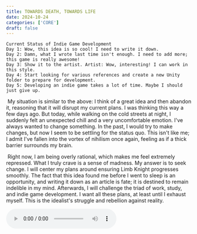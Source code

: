 ```yaml
---
title: TOWARDS DEATH, TOWARDS LIFE
date: 2024-10-24
categories: ['CORE']
draft: false
---
```


```DeadCode
Current Status of Indie Game Development
Day 1: Wow, this idea is so cool! I need to write it down.
Day 2: Damn, what I wrote last time isn't enough. I need to add more; this game is really awesome!
Day 3: Show it to the artist. Artist: Wow, interesting! I can work in this style.
Day 4: Start looking for various references and create a new Unity folder to prepare for development.
Day 5: Developing an indie game takes a lot of time. Maybe I should just give up.  
```
​	My situation is similar to the above: I think of a great idea and then abandon it, reasoning that it will disrupt my current plans. I was thinking this way a few days ago. But today, while walking on the cold streets at night, I suddenly felt an unexpected chill and a very uncomfortable emotion. I've always wanted to change something. In the past, I would try to make changes, but now I seem to be settling for the status quo. This isn't like me; I admit I've fallen into the vortex of nihilism once again, feeling as if a thick barrier surrounds my brain. 

​	Right now, I am being overly rational, which makes me feel extremely repressed. What I truly crave is a sense of madness. My answer is to seek change. I will center my plans around ensuring Limb Knight progresses smoothly. The fact that this idea found me before I went to sleep is an opportunity, and writing it down as an article is fate; it is destined to remain indelible in my mind. Afterwards, I will challenge the triad of work, study, and indie game development. I want all these plans, at least until I exhaust myself. This is the idealist's struggle and rebellion against reality.

<audio controls autoplay>
  <source src="/audios/небо над головой - Я хотел быть космонавтом.mp3" type="audio/mpeg">
  Your browser does not support the audio tag.
</audio>

